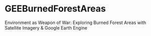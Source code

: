 # GEEBurnedForestAreas
Environment as Weapon of War: Exploring Burned Forest Areas with Satellite Imagery &amp; Google Earth Engine
